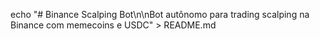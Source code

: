 echo "# Binance Scalping Bot\n\nBot autônomo para trading scalping na Binance com memecoins e USDC" > README.md
